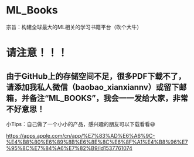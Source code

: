# ML_Books
宗旨：构建全球最大的ML相关的学习书籍平台（吹个大牛）

# 请注意！！！
## 由于GitHub上的存储空间不足，很多PDF下载不了，请添加我私人微信（baobao_xianxiannv）或留下邮箱，并备注“ML_BOOKS”，我会一一发给大家，非常不好意思！

小Tips：自己做了一个小小的产品，感兴趣的朋友可以下载看看😃

https://apps.apple.com/cn/app/%E7%83%AD%E6%A6%9C-%E4%B8%80%E6%89%8B%E6%8E%8C%E6%8F%A1%E4%B8%96%E7%95%8C%E7%84%A6%E7%82%B9/id1537761074
